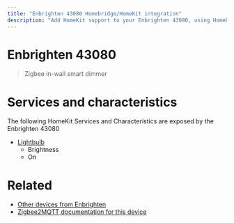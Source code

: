 ```yaml
---
title: "Enbrighten 43080 Homebridge/HomeKit integration"
description: "Add HomeKit support to your Enbrighten 43080, using Homebridge, Zigbee2MQTT and homebridge-z2m."
---
```

<!---
This file has been GENERATED using src/docgen/docgen.ts
DO NOT EDIT THIS FILE MANUALLY!
-->
# Enbrighten 43080
> Zigbee in-wall smart dimmer


# Services and characteristics
The following HomeKit Services and Characteristics are exposed by
the Enbrighten 43080

* [Lightbulb](../../light.md)
  * Brightness
  * On


# Related
* [Other devices from Enbrighten](../index.md#enbrighten)
* [Zigbee2MQTT documentation for this device](https://www.zigbee2mqtt.io/devices/43080.html)